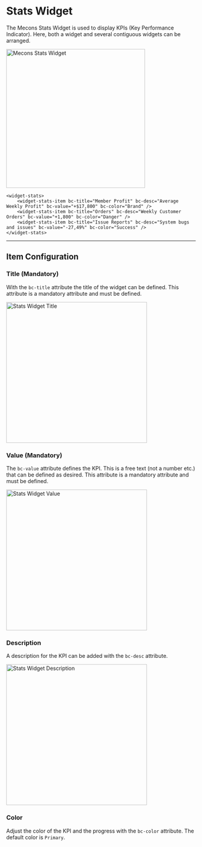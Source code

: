 # Stats Widget

The Mecons Stats Widget is used to display KPIs (Key Performance Indicator). Here, both a widget and several contiguous widgets can be arranged.

<img src="/images/stats-widget_01.png" width="369" alt="Mecons Stats Widget" />

```markup
<widget-stats>
    <widget-stats-item bc-title="Member Profit" bc-desc="Average Weekly Profit" bc-value="+$17,800" bc-color="Brand" />
    <widget-stats-item bc-title="Orders" bc-desc="Weekly Customer Orders" bc-value="+1,800" bc-color="Danger" />
    <widget-stats-item bc-title="Issue Reports" bc-desc="System bugs and issues" bc-value="-27,49%" bc-color="Success" />
</widget-stats>
```

---

## Item Configuration

### Title (Mandatory)

With the `bc-title` attribute the title of the widget can be defined. This attribute is a mandatory attribute and must be defined.

<img src="/images/stats-widget_02.png" width="374" alt="Stats Widget Title" />

### Value (Mandatory)

The `bc-value` attribute defines the KPI. This is a free text (not a number etc.) that can be defined as desired. This attribute is a mandatory attribute and must be defined.

<img src="/images/stats-widget_03.png" width="374" alt="Stats Widget Value" />

### Description

A description for the KPI can be added with the `bc-desc` attribute.

<img src="/images/stats-widget_04.png" width="374" alt="Stats Widget Description" />

### Color

Adjust the color of the KPI and the progress with the `bc-color` attribute. The default color is `Primary`.